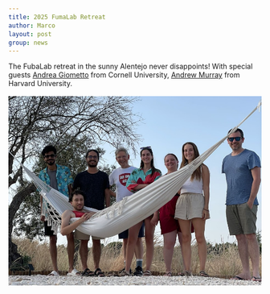 ```yaml
---
title: 2025 FumaLab Retreat
author: Marco
layout: post
group: news
---
```

The FubaLab retreat in the sunny Alentejo never disappoints! With special guests 
<a href="https://giometto.cee.cornell.edu/" target="_blank">Andrea Giometto</a> from Cornell University, 
<a href="https://murraylab.fas.harvard.edu/" target="_blank">Andrew Murray</a> from Harvard University.
<br>
<br>
<img src="/static/img/labpics/2025retreat.png" alt="2025 FumaLab retreat" width="750">